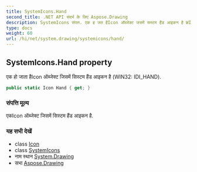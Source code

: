 ```yaml
---
title: SystemIcons.Hand
second_title: .NET API संदर्भ के लिए Aspose.Drawing
description: SystemIcons संपत्त. एक ह जत हैIcon ऑब्जेक्ट जसमें सस्टम हैंड आइकन है WIN32 IDI_HAND.
type: docs
weight: 60
url: /hi/net/system.drawing/systemicons/hand/
---
```

## SystemIcons.Hand property

एक हो जाता हैIcon ऑब्जेक्ट जिसमें सिस्टम हैंड आइकन है (WIN32: IDI_HAND).

```csharp
public static Icon Hand { get; }
```

### संपत्ति मूल्य

एकIcon ऑब्जेक्ट जिसमें सिस्टम हैंड आइकन है.

### यह सभी देखें

* class [Icon](../../icon/)
* class [SystemIcons](../)
* नाम स्थान [System.Drawing](../../systemicons/)
* सभा [Aspose.Drawing](../../../)


